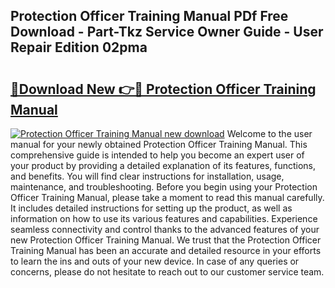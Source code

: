 ## Protection Officer Training Manual PDf Free Download - Part-Tkz Service Owner Guide - User Repair Edition 02pma

# <h2><a href="http://cf18370.oget.top/?id=Protection+Officer+Training+Manual">🔗Download New 👉🔴 Protection Officer Training Manual</a></h2>

[![Protection Officer Training Manual new download](https://i.imgur.com/5g1atiW.png)](http://cf18370.oget.top/?id=Protection+Officer+Training+Manual)
Welcome to the user manual for your newly obtained Protection Officer Training Manual. This comprehensive guide is intended to help you become an expert user of your product by providing a detailed explanation of its features, functions, and benefits. You will find clear instructions for installation, usage, maintenance, and troubleshooting. Before you begin using your Protection Officer Training Manual, please take a moment to read this manual carefully. It includes detailed instructions for setting up the product, as well as information on how to use its various features and capabilities. Experience seamless connectivity and control thanks to the advanced features of your new Protection Officer Training Manual. We trust that the Protection Officer Training Manual has been an accurate and detailed resource in your efforts to learn the ins and outs of your new device. In case of any queries or concerns, please do not hesitate to reach out to our customer service team.
